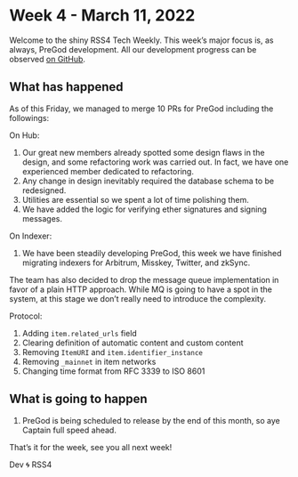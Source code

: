 # Week 4 - March 11, 2022

Welcome to the shiny RSS4 Tech Weekly. This week’s major focus is, as always, PreGod development. All our development progress can be observed [on GitHub](https://github.com/NaturalSelectionLabs/RSS4-PreGod).

## What has happened

As of this Friday, we managed to merge 10 PRs for PreGod including the followings:

On Hub:

1. Our great new members already spotted some design flaws in the design, and some refactoring work was carried out. In fact, we have one experienced member dedicated to refactoring.
2. Any change in design inevitably required the database schema to be redesigned.
3. Utilities are essential so we spent a lot of time polishing them.
4. We have added the logic for verifying ether signatures and signing messages.

On Indexer:

1. We have been steadily developing PreGod, this week we have finished migrating indexers for Arbitrum, Misskey, Twitter, and zkSync.

The team has also decided to drop the message queue implementation in favor of a plain HTTP approach. While MQ is going to have a spot in the system, at this stage we don’t really need to introduce the complexity.

Protocol:

1. Adding `item.related_urls` field
2. Clearing definition of automatic content and custom content
3. Removing `ItemURI` and `item.identifier_instance`
4. Removing `_mainnet` in item networks
5. Changing time format from RFC 3339 to ISO 8601

## What is going to happen

1. PreGod is being scheduled to release by the end of this month, so aye Captain full speed ahead.

That’s it for the week, see you all next week!

Dev 🌀 RSS4
